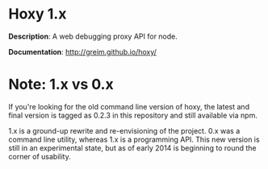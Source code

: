 # Hoxy 1.x

**Description**: A web debugging proxy API for node.

**Documentation**: http://greim.github.io/hoxy/

# Note: 1.x vs 0.x

If you're looking for the old command line version of hoxy, the latest and final version is tagged as 0.2.3 in this repository and still available via npm.

1.x is a ground-up rewrite and re-envisioning of the project.
0.x was a command line utility, whereas 1.x is a programming API.
This new version is still in an experimental state, but as of early 2014 is beginning to round the corner of usability.

